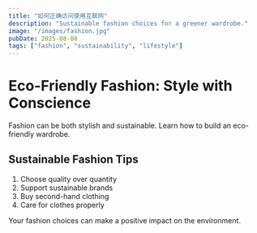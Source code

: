 ```yaml
---
title: "如何正确访问使用互联网"
description: "Sustainable fashion choices for a greener wardrobe."
image: "/images/fashion.jpg"
pubDate: 2025-08-08
tags: ["fashion", "sustainability", "lifestyle"]
---
```


# Eco-Friendly Fashion: Style with Conscience

Fashion can be both stylish and sustainable. Learn how to build an eco-friendly wardrobe.

## Sustainable Fashion Tips

1. Choose quality over quantity
2. Support sustainable brands
3. Buy second-hand clothing
4. Care for clothes properly

Your fashion choices can make a positive impact on the environment.
